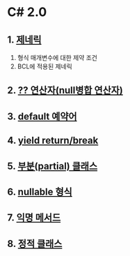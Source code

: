 # C# 2.0

## 1. [제네릭](c2_001_generic.md)
1. 형식 매개변수에 대한 제약 조건
2. BCL에 적용된 제네릭
## 2. [?? 연산자(null병합 연산자)](c2_002_null_operator.md)
## 3. [default 예약어](c2_003_default.md)
## 4. [yield return/break](c2_004_yield_return_break.md)
## 5. [부분(partial) 클래스](c2_005_partial_class.md)
## 6. [nullable 형식](c2_006_nullable.md)
## 7. [익명 메서드](c2_007_anonymous_method.md)
## 8. [정적 클래스](c2_008_static_class.md)